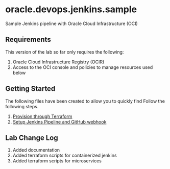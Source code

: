 # oracle.devops.jenkins.sample
Sample Jenkins pipeline with Oracle Cloud Infrastructure (OCI)

## Requirements
This version of the lab so far only requires the following:
1. Oracle Cloud Infrastructure Registry (OCIR)
2. Access to the OCI console and policies to manage resources used below

## Getting Started
The following files have been created to allow you to quickly find 
Follow the following steps.
1. [Provision through Terraform](documentation/1.terraform.md)
4. [Setup Jenkins Pipeline and GitHub webhook](documentation/4.pipeline.md)


## Lab Change Log
1. Added documentation
2. Added terraform scripts for containerized jenkins
3. Added terraform scripts for microservices
